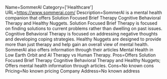 Name=SommerAI
Category=['Healthcare']
URL=https://www.sommerai.com/
Description=SommerAI is a mental health companion that offers Solution Focused Brief Therapy Cognitive Behavioral Therapy and Healthy Nuggets. Solution Focused Brief Therapy is focused on finding solutions to current problems rather than dwelling on past issues. Cognitive Behavioral Therapy is focused on addressing negative thoughts and developing coping strategies. Healthy Nuggets are designed to provide more than just therapy and help gain an overall view of mental health. SommerAI also offers information through their articles Mental Health in Low Earth Orbit and AI Therapy vs Human Therapy.
Pros=Offers Solution Focused Brief Therapy Cognitive Behavioral Therapy and Healthy Nuggets; Offers mental health information through articles.
Cons=No known cons
Pricing=No known pricing
Company Address=No known address
